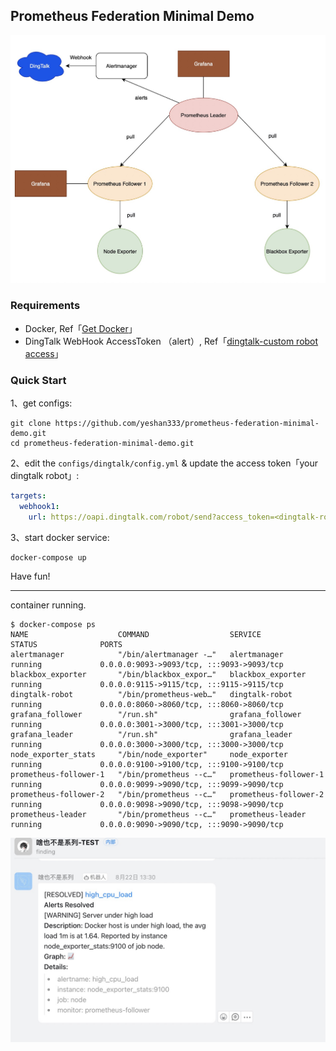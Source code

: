 ## Prometheus Federation Minimal Demo

![img into](assets/images/case_intro_img.jpg)
### Requirements

- Docker, Ref「[Get Docker](https://docs.docker.com/get-docker/)」
- DingTalk WebHook AccessToken （alert）, Ref「[dingtalk-custom robot access](https://developers.dingtalk.com/document/robots/custom-robot-access)」

### Quick Start

1、get configs:

```shell
git clone https://github.com/yeshan333/prometheus-federation-minimal-demo.git
cd prometheus-federation-minimal-demo.git
```

2、edit the `configs/dingtalk/config.yml` & update the access token「your dingtalk robot」:

```yaml
targets:
  webhook1:
    url: https://oapi.dingtalk.com/robot/send?access_token=<dingtalk-robaot-access-token>
```

3、start docker service:

```shell
docker-compose up
```

Have fun!

---

container running.

```
$ docker-compose ps
NAME                    COMMAND                  SERVICE                 STATUS              PORTS
alertmanager            "/bin/alertmanager -…"   alertmanager            running             0.0.0.0:9093->9093/tcp, :::9093->9093/tcp
blackbox_exporter       "/bin/blackbox_expor…"   blackbox_exporter       running             0.0.0.0:9115->9115/tcp, :::9115->9115/tcp
dingtalk-robot          "/bin/prometheus-web…"   dingtalk-robot          running             0.0.0.0:8060->8060/tcp, :::8060->8060/tcp
grafana_follower        "/run.sh"                grafana_follower        running             0.0.0.0:3001->3000/tcp, :::3001->3000/tcp
grafana_leader          "/run.sh"                grafana_leader          running             0.0.0.0:3000->3000/tcp, :::3000->3000/tcp
node_exporter_stats     "/bin/node_exporter"     node_exporter           running             0.0.0.0:9100->9100/tcp, :::9100->9100/tcp
prometheus-follower-1   "/bin/prometheus --c…"   prometheus-follower-1   running             0.0.0.0:9099->9090/tcp, :::9099->9090/tcp
prometheus-follower-2   "/bin/prometheus --c…"   prometheus-follower-2   running             0.0.0.0:9098->9090/tcp, :::9098->9090/tcp
prometheus-leader       "/bin/prometheus --c…"   prometheus-leader       running             0.0.0.0:9090->9090/tcp, :::9090->9090/tcp
```

![dingtalk group alert](assets/images/dingtalk_alert.jpg)

